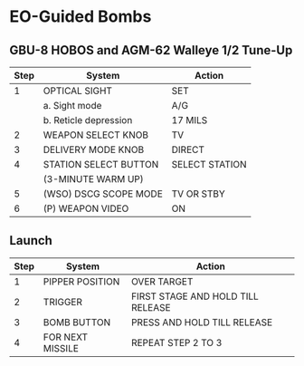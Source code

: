 # EO-Guided Bombs

## GBU-8 HOBOS and AGM-62 Walleye 1/2 Tune-Up

| Step | System                | Action         |
|------|-----------------------|----------------|
| 1    | OPTICAL SIGHT         | SET            |
|      | a. Sight mode         | A/G            |
|      | b. Reticle depression | 17 MILS        |
| 2    | WEAPON SELECT KNOB    | TV             |
| 3    | DELIVERY MODE KNOB    | DIRECT         |
| 4    | STATION SELECT BUTTON | SELECT STATION |
|      | (3-MINUTE WARM UP)    |                |
| 5    | (WSO) DSCG SCOPE MODE | TV OR STBY     |
| 6    | (P) WEAPON VIDEO      | ON             |

## Launch

| Step | System           | Action                            |
|------|------------------|-----------------------------------|
| 1    | PIPPER POSITION  | OVER TARGET                       |
| 2    | TRIGGER          | FIRST STAGE AND HOLD TILL RELEASE |
| 3    | BOMB BUTTON      | PRESS AND HOLD TILL RELEASE       |
| 4    | FOR NEXT MISSILE | REPEAT STEP 2 TO 3                |
